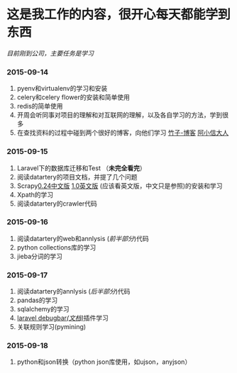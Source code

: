 # 这是我工作的内容，很开心每天都能学到东西 #
_目前刚到公司，主要任务是学习_
### 2015-09-14 ###
1. pyenv和virtualenv的学习和安装
2. celery和celery flower的安装和简单使用
3. redis的简单使用
4. 开周会听同事对项目的理解和对互联网的理解，以及各自学习的方法，学到很多
5. 在查找资料的过程中碰到两个很好的博客，向他们学习
   [竹子-博客](http://www.cnblogs.com/peida/) [阿小信大人](http://note.axiaoxin.com/index.html)

### 2015-09-15 ###
1. Laravel下的数据库迁移和Test （**未完全看完**）
2. 阅读datartery的项目文档，并提了几个问题
3. Scrapy[0.24中文版](https://scrapy-chs.readthedocs.org/zh_CN/0.24/)        [1.0英文版](http://doc.scrapy.org/en/1.0/index.html) (应该看英文版，中文只是参照)的安装和学习
4. Xpath的学习
5. 阅读datartery的crawler代码

### 2015-09-16 ###
1. 阅读datartery的web和annlysis (_前半部分_)代码
2. python collections库的学习
3. jieba分词的学习

### 2015-09-17 ###
1. 阅读datartery的annlysis (_后半部分_)代码
2. pandas的学习
3. sqlalchemy的学习
4. [laravel debugbar](https://github.com/barryvdh/laravel-debugbar)[_(文档)_](http://phpdebugbar.com/docs/)插件学习
5. 关联规则学习(pymining)

### 2015-09-18 ###
1. python和json转换（python json库使用，如ujson，anyjson）
